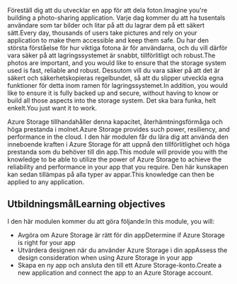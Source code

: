 <span data-ttu-id="841ff-101">Föreställ dig att du utvecklar en app för att dela foton.</span><span class="sxs-lookup"><span data-stu-id="841ff-101">Imagine you're building a photo-sharing application.</span></span> <span data-ttu-id="841ff-102">Varje dag kommer du att ha tusentals användare som tar bilder och litar på att du lagrar dem på ett säkert sätt.</span><span class="sxs-lookup"><span data-stu-id="841ff-102">Every day, thousands of users take pictures and rely on your application to make them accessible and keep them safe.</span></span> <span data-ttu-id="841ff-103">Du har den största förståelse för hur viktiga fotona är för användarna, och du vill därför vara säker på att lagringssystemet är snabbt, tillförlitligt och robust.</span><span class="sxs-lookup"><span data-stu-id="841ff-103">The photos are important, and you would like to ensure that the storage system used is fast, reliable and robust.</span></span> <span data-ttu-id="841ff-104">Dessutom vill du vara säker på att det är säkert och säkerhetskopieras regelbundet, så att du slipper utveckla egna funktioner för detta inom ramen för lagringssystemet.</span><span class="sxs-lookup"><span data-stu-id="841ff-104">In addition, you would like to ensure it is fully backed up and secure, without having to know or build all those aspects into the storage system.</span></span> <span data-ttu-id="841ff-105">Det ska bara funka, helt enkelt.</span><span class="sxs-lookup"><span data-stu-id="841ff-105">You just want it to work.</span></span>

<span data-ttu-id="841ff-106">Azure Storage tillhandahåller denna kapacitet, återhämtningsförmåga och höga prestanda i molnet.</span><span class="sxs-lookup"><span data-stu-id="841ff-106">Azure Storage provides such power, resiliency, and performance in the cloud.</span></span> <span data-ttu-id="841ff-107">I den här modulen får du lära dig att använda den inneboende kraften i Azure Storage för att uppnå den tillförlitlighet och höga prestanda som du behöver till din app.</span><span class="sxs-lookup"><span data-stu-id="841ff-107">This module will provide you with the knowledge to be able to utilize the power of Azure Storage to achieve the reliability and performance in your app that you require.</span></span> <span data-ttu-id="841ff-108">Den här kunskapen kan sedan tillämpas på alla typer av appar.</span><span class="sxs-lookup"><span data-stu-id="841ff-108">This knowledge can then be applied to any application.</span></span>

## <a name="learning-objectives"></a><span data-ttu-id="841ff-109">Utbildningsmål</span><span class="sxs-lookup"><span data-stu-id="841ff-109">Learning objectives</span></span>
<span data-ttu-id="841ff-110">I den här modulen kommer du att göra följande:</span><span class="sxs-lookup"><span data-stu-id="841ff-110">In this module, you will:</span></span>

- <span data-ttu-id="841ff-111">Avgöra om Azure Storage är rätt för din app</span><span class="sxs-lookup"><span data-stu-id="841ff-111">Determine if Azure Storage is right for your app</span></span>
- <span data-ttu-id="841ff-112">Utvärdera designen när du använder Azure Storage i din app</span><span class="sxs-lookup"><span data-stu-id="841ff-112">Assess the design consideration when using Azure Storage in your app</span></span>
- <span data-ttu-id="841ff-113">Skapa en ny app och ansluta den till ett Azure Storage-konto.</span><span class="sxs-lookup"><span data-stu-id="841ff-113">Create a new application and connect the app to an Azure Storage account.</span></span>

